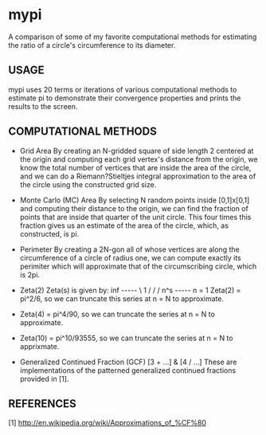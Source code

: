 mypi
==

A comparison of some of my favorite computational methods for estimating the 
ratio of a circle's circumference to its diameter.

USAGE
--

mypi uses 20 terms or iterations of various computational methods to
estimate pi to demonstrate their convergence properties and prints the
results to the screen.

COMPUTATIONAL METHODS
--

* Grid Area
   By creating an N-gridded square of side length 2 centered at the origin 
   and computing each grid vertex's distance from the origin, we know the 
   total number of vertices that are inside the area of the circle, and we
   can do a Riemann?Stieltjes integral approximation to the area of the 
   circle using the constructed grid size.
 
* Monte Carlo (MC) Area
   By selecting N random points inside [0,1]x[0,1] and computing their 
   distance to the origin, we can find the fraction of points that are
   inside that quarter of the unit circle.  This four times this fraction
   gives us an estimate of the area of the circle, which, as constructed, 
   is pi.

* Perimeter
   By creating a 2N-gon all of whose vertices are along the circumference
   of a circle of radius one, we can compute exactly its perimiter which
   will approximate that of the circumscribing circle, which is 2pi.

* Zeta(2)
   Zeta(s) is given by:
                            inf
                           -----
                           \      1 /
                           /       / n^s
                           -----
                           n = 1
   Zeta(2) = pi^2/6, so we can truncate this series at n = N to
   approximate.

* Zeta(4) = pi^4/90, so we can truncate the series at n = N to
   approximate.

* Zeta(10) = pi^10/93555, so we can truncate the series at n = N to
   apprixmate.

* Generalized Continued Fraction (GCF) [3 + ...] & [4 / ...]
   These are implementations of the patterned generalized continued 
   fractions provided in [1].

REFERENCES
--

[1] http://en.wikipedia.org/wiki/Approximations_of_%CF%80
